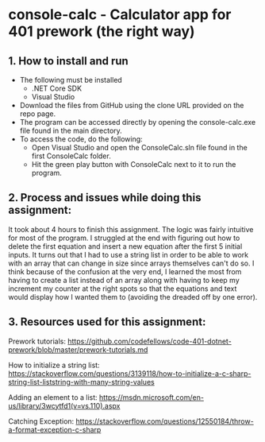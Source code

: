 # console-calc - Calculator app for 401 prework (the right way)

## 1. How to install and run
- The following must be installed
	- .NET Core SDK
	- Visual Studio
- Download the files from GitHub using the clone URL provided on the repo page.
- The program can be accessed directly by opening the console-calc.exe file found in the main directory.
- To access the code, do the following:
	- Open Visual Studio and open the ConsoleCalc.sln file found in the first ConsoleCalc folder.
	- Hit the green play button with ConsoleCalc next to it to run the program.

## 2. Process and issues while doing this assignment:
It took about 4 hours to finish this assignment. The logic was fairly intuitive for most of the program.
I struggled at the end with figuring out how to delete the first equation and insert a new equation after
the first 5 initial inputs. It turns out that I had to use a string list in order to be able to work with an 
array that can change in size since arrays themselves can't do so. 
I think because of the confusion at the very end, I learned the most from having to create a list instead of an 
array along with having to keep my increment my counter at the right spots so that the equations and text would
display how I wanted them to (avoiding the dreaded off by one error).

## 3. Resources used for this assignment:
Prework tutorials:
https://github.com/codefellows/code-401-dotnet-prework/blob/master/prework-tutorials.md

How to initialize a string list:
https://stackoverflow.com/questions/3139118/how-to-initialize-a-c-sharp-string-list-liststring-with-many-string-values

Adding an element to a list:
https://msdn.microsoft.com/en-us/library/3wcytfd1(v=vs.110).aspx

Catching Exception:
https://stackoverflow.com/questions/12550184/throw-a-format-exception-c-sharp